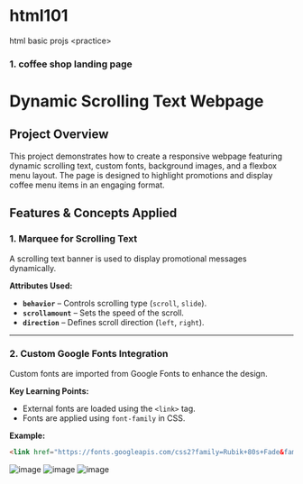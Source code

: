 # html101
html basic projs &lt;practice>

### 1. coffee shop landing page

# Dynamic Scrolling Text Webpage

## Project Overview
This project demonstrates how to create a responsive webpage featuring dynamic scrolling text, custom fonts, background images, and a flexbox menu layout. The page is designed to highlight promotions and display coffee menu items in an engaging format.

## Features & Concepts Applied

### 1. Marquee for Scrolling Text
A scrolling text banner is used to display promotional messages dynamically.

**Attributes Used:**
- **`behavior`** – Controls scrolling type (`scroll`, `slide`).
- **`scrollamount`** – Sets the speed of the scroll.
- **`direction`** – Defines scroll direction (`left`, `right`).

---

### 2. Custom Google Fonts Integration
Custom fonts are imported from Google Fonts to enhance the design.

**Key Learning Points:**
- External fonts are loaded using the `<link>` tag.
- Fonts are applied using `font-family` in CSS.

**Example:**
```html
<link href="https://fonts.googleapis.com/css2?family=Rubik+80s+Fade&family=Playwright+AU+SA&display=swap" rel="stylesheet">
```


![image](https://github.com/user-attachments/assets/f49af3cf-ae77-4345-8cbf-919cdf4bcb65)
![image](https://github.com/user-attachments/assets/e9c34cc4-0bb8-4cff-b533-84f1164ec4d8)
![image](https://github.com/user-attachments/assets/48c5a2b2-3ad8-4fb8-9e10-bd77890bd18d)

